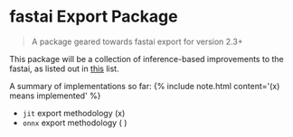 # fastai Export Package
> A package geared towards fastai export for version 2.3+


This package will be a collection of inference-based improvements to the fastai, as listed out in [this](https://github.com/fastai/fastai/projects/1#card-53144632) list.

A summary of implementations so far:
{% include note.html content='(x) means implemented' %}

* `jit` export methodology (x)
* `onnx` export methodology ( )
